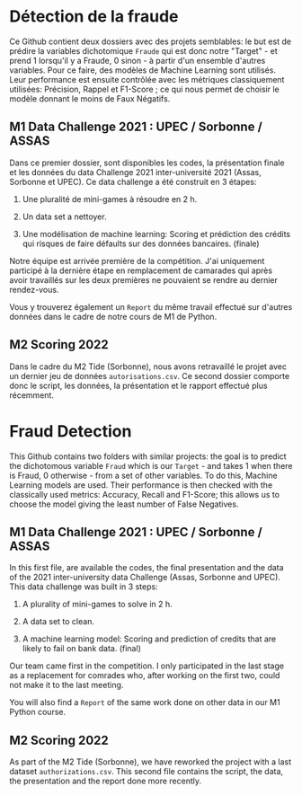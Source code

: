 # Détection de la fraude 

Ce Github contient deux dossiers avec des projets semblables: le but est de prédire la variables dichotomique `Fraude` qui est donc notre "Target" - et prend 1 lorsqu'il y a Fraude, 0 sinon - à partir d'un ensemble d'autres variables. Pour ce faire, des modèles de Machine Learning sont utilisés. Leur performance est ensuite contrôlée avec les métriques classiquement utilisées: Précision, Rappel et F1-Score ; ce qui nous permet de choisir le modèle donnant le moins de Faux Négatifs.

## M1 Data Challenge 2021 : UPEC / Sorbonne / ASSAS 

Dans ce premier dossier, sont disponibles les codes, la présentation finale et les données du data Challenge 2021 inter-université 2021 (Assas, Sorbonne et UPEC). Ce data challenge a été construit en 3 étapes: 

1) Une pluralité de mini-games à résoudre en 2 h. 

2) Un data set a nettoyer. 

3) Une modélisation de machine learning: Scoring et prédiction des crédits qui risques de faire défaults sur des données bancaires. (finale) 

Notre équipe est arrivée première de la compétition. J'ai uniquement participé à la dernière étape en remplacement de camarades qui après avoir travaillés sur les deux premières ne pouvaient se rendre au dernier rendez-vous. 

Vous y trouverez également un `Report` du même travail effectué sur d'autres données dans le cadre de notre cours de M1 de Python.

## M2 Scoring 2022

Dans le cadre du M2 Tide (Sorbonne), nous avons retravaillé le projet avec un dernier jeu de données `autorisations.csv`. Ce second dossier comporte donc le script, les données, la présentation et le rapport effectué plus récemment. 

# Fraud Detection 

This Github contains two folders with similar projects: the goal is to predict the dichotomous variable `Fraud` which is our `Target` - and takes 1 when there is Fraud, 0 otherwise - from a set of other variables. To do this, Machine Learning models are used. Their performance is then checked with the classically used metrics: Accuracy, Recall and F1-Score; this allows us to choose the model giving the least number of False Negatives.

## M1 Data Challenge 2021 : UPEC / Sorbonne / ASSAS 

In this first file, are available the codes, the final presentation and the data of the 2021 inter-university data Challenge (Assas, Sorbonne and UPEC). This data challenge was built in 3 steps: 

1) A plurality of mini-games to solve in 2 h. 

2) A data set to clean. 

3) A machine learning model: Scoring and prediction of credits that are likely to fail on bank data. (final) 

Our team came first in the competition. I only participated in the last stage as a replacement for comrades who, after working on the first two, could not make it to the last meeting. 

You will also find a `Report` of the same work done on other data in our M1 Python course.

## M2 Scoring 2022

As part of the M2 Tide (Sorbonne), we have reworked the project with a last dataset `authorizations.csv`. This second file contains the script, the data, the presentation and the report done more recently. 
